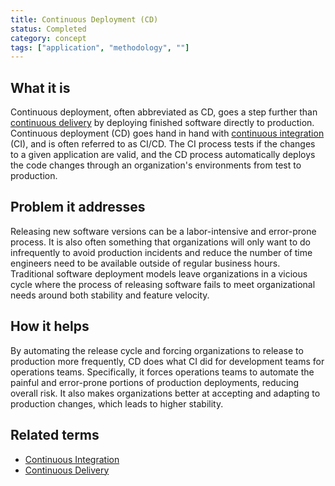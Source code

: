 ```yaml
---
title: Continuous Deployment (CD)
status: Completed
category: concept
tags: ["application", "methodology", ""]
---
```


## What it is

Continuous deployment, often abbreviated as CD, goes a step further than [continuous delivery](/continuous-delivery/)
by deploying finished software directly to production.
Continuous deployment (CD) goes hand in hand with [continuous integration](/continuous-integration/) (CI),
and is often referred to as CI/CD.
The CI process tests if the changes to a given application are valid,
and the CD process automatically deploys the code changes through an organization's environments from test to production.

## Problem it addresses

Releasing new software versions can be a labor-intensive and error-prone process.
It is also often something that organizations will only want to do infrequently to avoid production incidents
and reduce the number of time engineers need to be available outside of regular business hours.
Traditional software deployment models leave organizations in a vicious cycle
where the process of releasing software fails to meet organizational needs around both stability and feature velocity.

## How it helps

By automating the release cycle and forcing organizations to release to production more frequently,
CD does what CI did for development teams for operations teams.
Specifically, it forces operations teams to automate the painful and error-prone portions of production deployments, reducing overall risk.
It also makes organizations better at accepting and adapting to production changes, which leads to higher stability.

## Related terms

* [Continuous Integration](/continuous-integration/)
* [Continuous Delivery](/continuous-delivery/)
